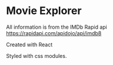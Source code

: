 # Movie Explorer

All information is from the IMDb Rapid api https://rapidapi.com/apidojo/api/imdb8

Created with React

Styled with css modules.


